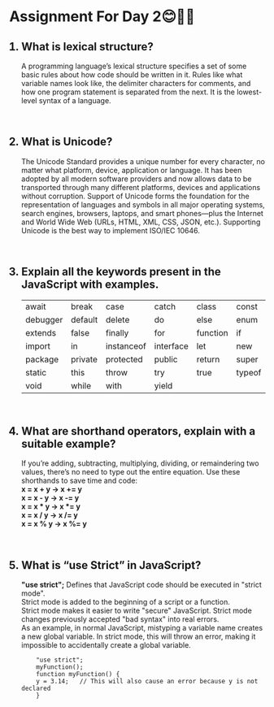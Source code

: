 # Assignment For Day 2😊🥇🌿
<ol>
  <h2>
    <li>What is lexical structure?</li>
  </h2>
  <p>
    A programming language’s lexical structure specifies a set of some basic rules about how code should be written in it. Rules like what variable names look like, the delimiter characters for comments, and how one program statement is separated from the next. It is the lowest-level syntax of a language.
  </p>
  <br>
  <h2>
    <li>What is Unicode?</li>
  </h2>
  <p>The Unicode Standard provides a unique number for every character, no matter what platform, device, application or language. It has been adopted by all modern software providers and now allows data to be transported through many different platforms, devices and applications without corruption. Support of Unicode forms the foundation for the representation of languages and symbols in all major operating systems, search engines, browsers, laptops, and smart phones—plus the Internet and World Wide Web (URLs, HTML, XML, CSS, JSON, etc.). Supporting Unicode is the best way to implement ISO/IEC 10646.</p>
  <br>
  <h2>
    <li>Explain all the keywords present in the JavaScript with examples.</li>
  </h2>
  <p>
  <table>
    <tr>
      <td>await</td>
      <td>break</td>
      <td>case</td>
      <td>catch</td>
      <td>class</td>
      <td>const</td>
      <td>continue</td>
    </tr>
    <tr>
      <td>debugger</td>
      <td>default</td>
      <td>delete</td>
      <td>do</td>
      <td>else</td>
      <td>enum</td>
      <td>export</td>
    </tr>
    <tr>
      <td>extends</td>
      <td>false</td>
      <td>finally</td>
      <td>for</td>
      <td>function</td>
      <td>if</td>
      <td>implements</td>
    </tr>
    <tr>
      <td>import</td>
      <td>in</td>
      <td>instanceof</td>
      <td>interface</td>
      <td>let</td>
      <td>new</td>
      <td>null</td>
    </tr>
    <tr>
      <td>package</td>
      <td>private</td>
      <td>protected</td>
      <td>public</td>
      <td>return</td>
      <td>super</td>
      <td>switch</td>
    </tr>
    <tr>
      <td>static</td>
      <td>this</td>
      <td>throw</td>
      <td>try</td>
      <td>true</td>
      <td>typeof</td>
      <td>var</td>
    </tr>
    <tr>
      <td>void</td>
      <td>while</td>
      <td>with</td>
      <td>yield</td>
    </tr>
  </table>
  </p>
  <br>
  <h2>
    <li>What are shorthand operators, explain with a suitable example?</li>
  </h2>
  <p>
  If you’re adding, subtracting, multiplying, dividing, or remaindering two values, there’s no need to type out the entire equation. Use these shorthands to save time and code:
  <br>
    <b>
    x = x + y    ->    x += y<br>
    x = x - y    ->    x -= y<br>
    x = x * y    ->    x *= y<br>
    x = x / y    ->    x /= y<br>
    x = x % y    ->    x %= y
    </b>
  </p>
  <br>
  <h2>
    <li>What is “use Strict” in JavaScript?</li>
  </h2>
  <p>
    <b>"use strict";</b> Defines that JavaScript code should be executed in "strict mode".<br>
    Strict mode is added to the beginning of a script or a function.<br>
    Strict mode makes it easier to write "secure" JavaScript. Strict mode changes previously accepted "bad syntax" into real errors.<br>
    As an example, in normal JavaScript, mistyping a variable name creates a new global variable. In strict mode, this will throw an error, making it impossible to accidentally create a global variable.
    <br>
    <code>
    "use strict";
    myFunction();
    function myFunction() {
    y = 3.14;   // This will also cause an error because y is not declared
    }
    </code>
  </p>
</ol>
